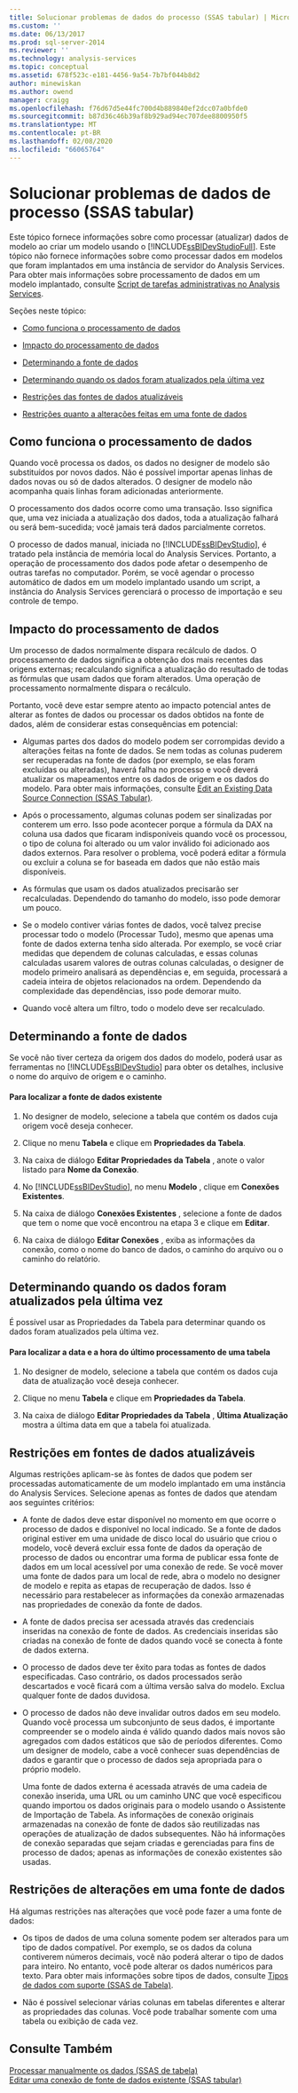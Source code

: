 ```yaml
---
title: Solucionar problemas de dados do processo (SSAS tabular) | Microsoft Docs
ms.custom: ''
ms.date: 06/13/2017
ms.prod: sql-server-2014
ms.reviewer: ''
ms.technology: analysis-services
ms.topic: conceptual
ms.assetid: 678f523c-e181-4456-9a54-7b7bf044b8d2
author: minewiskan
ms.author: owend
manager: craigg
ms.openlocfilehash: f76d67d5e44fc700d4b889840ef2dcc07a0bfde0
ms.sourcegitcommit: b87d36c46b39af8b929ad94ec707dee8800950f5
ms.translationtype: MT
ms.contentlocale: pt-BR
ms.lasthandoff: 02/08/2020
ms.locfileid: "66065764"
---
```

# <a name="troubleshoot-process-data-ssas-tabular"></a>Solucionar problemas de dados de processo (SSAS tabular)
  Este tópico fornece informações sobre como processar (atualizar) dados de modelo ao criar um modelo usando o [!INCLUDE[ssBIDevStudioFull](../includes/ssbidevstudiofull-md.md)]. Este tópico não fornece informações sobre como processar dados em modelos que foram implantados em uma instância de servidor do Analysis Services. Para obter mais informações sobre processamento de dados em um modelo implantado, consulte [Script de tarefas administrativas no Analysis Services](script-administrative-tasks-in-analysis-services.md).  
  
 Seções neste tópico:  
  
-   [Como funciona o processamento de dados](#bkmk_how_df_works)  
  
-   [Impacto do processamento de dados](#bkmk_impact_of_df)  
  
-   [Determinando a fonte de dados](#bkmk_det_source)  
  
-   [Determinando quando os dados foram atualizados pela última vez](#bkmk_det_last_ref)  
  
-   [Restrições das fontes de dados atualizáveis](#bkmk_restrictions)  
  
-   [Restrições quanto a alterações feitas em uma fonte de dados](#bkmk_rest_changes)  
  
##  <a name="bkmk_how_df_works"></a>Como funciona o processamento de dados  
 Quando você processa os dados, os dados no designer de modelo são substituídos por novos dados. Não é possível importar apenas linhas de dados novas ou só de dados alterados. O designer de modelo não acompanha quais linhas foram adicionadas anteriormente.  
  
 O processamento dos dados ocorre como uma transação. Isso significa que, uma vez iniciada a atualização dos dados, toda a atualização falhará ou será bem-sucedida; você jamais terá dados parcialmente corretos.  
  
 O processo de dados manual, iniciada no [!INCLUDE[ssBIDevStudio](../includes/ssbidevstudio-md.md)], é tratado pela instância de memória local do Analysis Services. Portanto, a operação de processamento dos dados pode afetar o desempenho de outras tarefas no computador. Porém, se você agendar o processo automático de dados em um modelo implantado usando um script, a instância do Analysis Services gerenciará o processo de importação e seu controle de tempo.  
  
##  <a name="bkmk_impact_of_df"></a>Impacto do processamento de dados  
 Um processo de dados normalmente dispara recálculo de dados.  O processamento de dados significa a obtenção dos mais recentes das origens externas; recalculando significa a atualização do resultado de todas as fórmulas que usam dados que foram alterados. Uma operação de processamento normalmente dispara o recálculo.  
  
 Portanto, você deve estar sempre atento ao impacto potencial antes de alterar as fontes de dados ou processar os dados obtidos na fonte de dados, além de considerar estas consequências em potencial:  
  
-   Algumas partes dos dados do modelo podem ser corrompidas devido a alterações feitas na fonte de dados. Se nem todas as colunas puderem ser recuperadas na fonte de dados (por exemplo, se elas foram excluídas ou alteradas), haverá falha no processo e você deverá atualizar os mapeamentos entre os dados de origem e os dados do modelo. Para obter mais informações, consulte [Edit an Existing Data Source Connection &#40;SSAS Tabular&#41;](edit-an-existing-data-source-connection-ssas-tabular.md).  
  
-   Após o processamento, algumas colunas podem ser sinalizadas por conterem um erro. Isso pode acontecer porque a fórmula da DAX na coluna usa dados que ficaram indisponíveis quando você os processou, o tipo de coluna foi alterado ou um valor inválido foi adicionado aos dados externos. Para resolver o problema, você poderá editar a fórmula ou excluir a coluna se for baseada em dados que não estão mais disponíveis.  
  
-   As fórmulas que usam os dados atualizados precisarão ser recalculadas. Dependendo do tamanho do modelo, isso pode demorar um pouco.  
  
-   Se o modelo contiver várias fontes de dados, você talvez precise processar todo o modelo (Processar Tudo), mesmo que apenas uma fonte de dados externa tenha sido alterada. Por exemplo, se você criar medidas que dependem de colunas calculadas, e essas colunas calculadas usarem valores de outras colunas calculadas, o designer de modelo primeiro analisará as dependências e, em seguida, processará a cadeia inteira de objetos relacionados na ordem. Dependendo da complexidade das dependências, isso pode demorar muito.  
  
-   Quando você altera um filtro, todo o modelo deve ser recalculado.  
  
##  <a name="bkmk_det_source"></a>Determinando a fonte de dados  
 Se você não tiver certeza da origem dos dados do modelo, poderá usar as ferramentas no [!INCLUDE[ssBIDevStudio](../includes/ssbidevstudio-md.md)] para obter os detalhes, inclusive o nome do arquivo de origem e o caminho.  
  
#### <a name="to-find-the-source-of-existing-data"></a>Para localizar a fonte de dados existente  
  
1.  No designer de modelo, selecione a tabela que contém os dados cuja origem você deseja conhecer.  
  
2.  Clique no menu **Tabela** e clique em **Propriedades da Tabela**.  
  
3.  Na caixa de diálogo **Editar Propriedades da Tabela** , anote o valor listado para **Nome da Conexão**.  
  
4.  No [!INCLUDE[ssBIDevStudio](../includes/ssbidevstudio-md.md)], no menu **Modelo** , clique em **Conexões Existentes**.  
  
5.  Na caixa de diálogo **Conexões Existentes** , selecione a fonte de dados que tem o nome que você encontrou na etapa 3 e clique em **Editar**.  
  
6.  Na caixa de diálogo **Editar Conexões** , exiba as informações da conexão, como o nome do banco de dados, o caminho do arquivo ou o caminho do relatório.  
  
##  <a name="bkmk_det_last_ref"></a>Determinando quando os dados foram atualizados pela última vez  
 É possível usar as Propriedades da Tabela para determinar quando os dados foram atualizados pela última vez.  
  
#### <a name="to-find-the-date-and-time-that-a-table-was-last-processed"></a>Para localizar a data e a hora do último processamento de uma tabela  
  
1.  No designer de modelo, selecione a tabela que contém os dados cuja data de atualização você deseja conhecer.  
  
2.  Clique no menu **Tabela** e clique em **Propriedades da Tabela**.  
  
3.  Na caixa de diálogo **Editar Propriedades da Tabela** , **Última Atualização** mostra a última data em que a tabela foi atualizada.  
  
##  <a name="bkmk_restrictions"></a>Restrições em fontes de dados atualizáveis  
 Algumas restrições aplicam-se às fontes de dados que podem ser processadas automaticamente de um modelo implantado em uma instância do Analysis Services. Selecione apenas as fontes de dados que atendam aos seguintes critérios:  
  
-   A fonte de dados deve estar disponível no momento em que ocorre o processo de dados e disponível no local indicado. Se a fonte de dados original estiver em uma unidade de disco local do usuário que criou o modelo, você deverá excluir essa fonte de dados da operação de processo de dados ou encontrar uma forma de publicar essa fonte de dados em um local acessível por uma conexão de rede. Se você mover uma fonte de dados para um local de rede, abra o modelo no designer de modelo e repita as etapas de recuperação de dados. Isso é necessário para restabelecer as informações da conexão armazenadas nas propriedades de conexão da fonte de dados.  
  
-   A fonte de dados precisa ser acessada através das credenciais inseridas na conexão de fonte de dados. As credenciais inseridas são criadas na conexão de fonte de dados quando você se conecta à fonte de dados externa.  
  
-   O processo de dados deve ter êxito para todas as fontes de dados especificadas. Caso contrário, os dados processados serão descartados e você ficará com a última versão salva do modelo. Exclua qualquer fonte de dados duvidosa.  
  
-   O processo de dados não deve invalidar outros dados em seu modelo. Quando você processa um subconjunto de seus dados, é importante compreender se o modelo ainda é válido quando dados mais novos são agregados com dados estáticos que são de períodos diferentes. Como um designer de modelo, cabe a você conhecer suas dependências de dados e garantir que o processo de dados seja apropriada para o próprio modelo.  
  
     Uma fonte de dados externa é acessada através de uma cadeia de conexão inserida, uma URL ou um caminho UNC que você especificou quando importou os dados originais para o modelo usando o Assistente de Importação de Tabela. As informações de conexão originais armazenadas na conexão de fonte de dados são reutilizadas nas operações de atualização de dados subsequentes. Não há informações de conexão separadas que sejam criadas e gerenciadas para fins de processo de dados; apenas as informações de conexão existentes são usadas.  
  
##  <a name="bkmk_rest_changes"></a>Restrições de alterações em uma fonte de dados  
 Há algumas restrições nas alterações que você pode fazer a uma fonte de dados:  
  
-   Os tipos de dados de uma coluna somente podem ser alterados para um tipo de dados compatível. Por exemplo, se os dados da coluna contiverem números decimais, você não poderá alterar o tipo de dados para inteiro. No entanto, você pode alterar os dados numéricos para texto. Para obter mais informações sobre tipos de dados, consulte [Tipos de dados com suporte &#40;SSAS de Tabela&#41;](tabular-models/data-types-supported-ssas-tabular.md).  
  
-   Não é possível selecionar várias colunas em tabelas diferentes e alterar as propriedades das colunas. Você pode trabalhar somente com uma tabela ou exibição de cada vez.  
  
## <a name="see-also"></a>Consulte Também  
 [Processar manualmente os dados &#40;SSAS de tabela&#41;](manually-process-data-ssas-tabular.md)   
 [Editar uma conexão de fonte de dados existente &#40;SSAS tabular&#41;](edit-an-existing-data-source-connection-ssas-tabular.md)  
  
  
